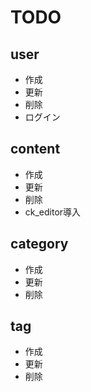 # TODO

## user
* 作成
* 更新
* 削除
* ログイン

## content
* 作成
* 更新
* 削除
* ck_editor導入

## category
* 作成
* 更新
* 削除

## tag
* 作成
* 更新
* 削除
